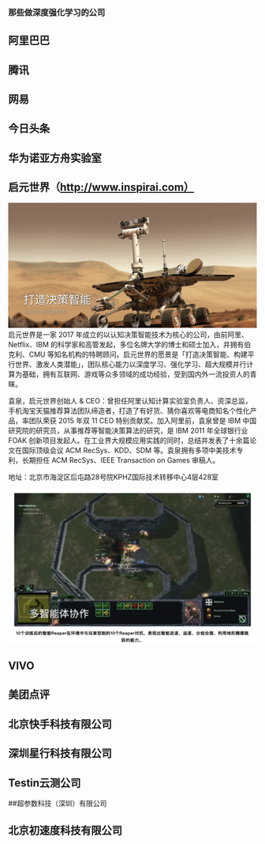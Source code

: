 ### 那些做深度强化学习的公司

## 阿里巴巴

## 腾讯

## 网易

## 今日头条

## 华为诺亚方舟实验室

## 启元世界（http://www.inspirai.com）
![](assets/markdown-img-paste-20190925113659331.png)
启元世界是一家 2017 年成立的以认知决策智能技术为核心的公司，由前阿里、Netflix、IBM 的科学家和高管发起，多位名牌大学的博士和硕士加入，并拥有伯克利、CMU 等知名机构的特聘顾问。启元世界的愿景是「打造决策智能、构建平行世界、激发人类潜能」，团队核心能力以深度学习、强化学习、超大规模并行计算为基础，拥有互联网、游戏等众多领域的成功经验，受到国内外一流投资人的青睐。

袁泉，启元世界创始人 & CEO：曾担任阿里认知计算实验室负责人、资深总监，手机淘宝天猫推荐算法团队缔造者，打造了有好货、猜你喜欢等电商知名个性化产品，率团队荣获 2015 年双 11 CEO 特别贡献奖。加入阿里前，袁泉曾是 IBM 中国研究院的研究员，从事推荐等智能决策算法的研究，是 IBM 2011 年全球银行业 FOAK 创新项目发起人。在工业界大规模应用实践的同时，总结并发表了十余篇论文在国际顶级会议 ACM RecSys、KDD、SDM 等。袁泉拥有多项中美技术专利，长期担任 ACM RecSys、IEEE Transaction on Games 审稿人。

地址：北京市海淀区后屯路28号院KPHZ国际技术转移中心4层428室

![](assets/markdown-img-paste-20190925113919903.png)
## VIVO

## 美团点评

## 北京快手科技有限公司

## 深圳星行科技有限公司

## Testin云测公司

##超参数科技（深圳）有限公司

## 北京初速度科技有限公司
